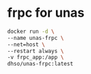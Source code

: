 # frpc for unas

```bash
docker run -d \
--name unas-frpc \
--net=host \
--restart always \
-v frpc_app:/app \
dhso/unas-frpc:latest
```
